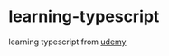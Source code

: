 # learning-typescript
learning typescript from [udemy](https://www.udemy.com/course/typescript-the-complete-developers-guide/)
